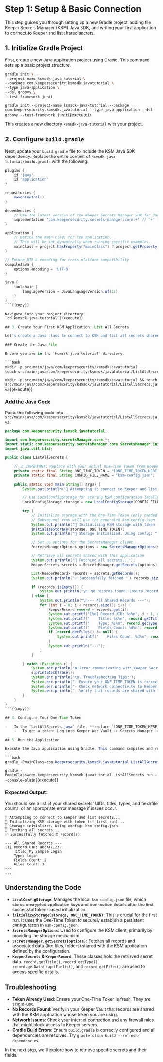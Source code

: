 # Step 1: Setup & Basic Connection

This step guides you through setting up a new Gradle project, adding the Keeper Secrets Manager (KSM) Java SDK, and writing your first application to connect to Keeper and list shared secrets.

## 1. Initialize Gradle Project

First, create a new Java application project using Gradle. This command sets up a basic project structure.

```bash
gradle init \
--project-name ksmsdk-java-tutorial \
--package com.keepersecurity.ksmsdk.javatutorial \
--type java-application \
--dsl groovy \
--test-framework junit
```
`gradle init --project-name ksmsdk-java-tutorial --package com.keepersecurity.ksmsdk.javatutorial --type java-application --dsl groovy --test-framework junit`{{execute}}

This creates a new directory `ksmsdk-java-tutorial` with your project.

## 2. Configure `build.gradle`

Next, update your `build.gradle` file to include the KSM Java SDK dependency. Replace the entire content of `ksmsdk-java-tutorial/build.gradle` with the following:

```groovy
plugins {
    id 'java'
    id 'application'
}

repositories {
    mavenCentral()
}

dependencies {
    // Use the latest version of the Keeper Secrets Manager SDK for Java
    implementation 'com.keepersecurity.secrets-manager:core:+' // '+' fetches the latest version
}

application {
    // Define the main class for the application.
    // This will be set dynamically when running specific examples.
    mainClass = project.hasProperty("mainClass") ? project.getProperty("mainClass") : "com.keepersecurity.ksmsdk.javatutorial.ListAllSecrets"
}

// Ensure UTF-8 encoding for cross-platform compatibility
compileJava {
    options.encoding = 'UTF-8'
}

java {
    toolchain {
        languageVersion = JavaLanguageVersion.of(17)
    }
}
```{{copy}}

Navigate into your project directory:
`cd ksmsdk-java-tutorial`{{execute}}

## 3. Create Your First KSM Application: List All Secrets

Let's create a Java class to connect to KSM and list all secrets shared with your application.

### Create the Java File

Ensure you are in the `ksmsdk-java-tutorial` directory.

```bash
mkdir -p src/main/java/com/keepersecurity/ksmsdk/javatutorial
touch src/main/java/com/keepersecurity/ksmsdk/javatutorial/ListAllSecrets.java
```
`mkdir -p src/main/java/com/keepersecurity/ksmsdk/javatutorial && touch src/main/java/com/keepersecurity/ksmsdk/javatutorial/ListAllSecrets.java`{{execute}}

### Add the Java Code

Paste the following code into `src/main/java/com/keepersecurity/ksmsdk/javatutorial/ListAllSecrets.java`:

```java
package com.keepersecurity.ksmsdk.javatutorial;

import com.keepersecurity.secretsManager.core.*;
import static com.keepersecurity.secretsManager.core.SecretsManager.initializeStorage;
import java.util.List;

public class ListAllSecrets {

    // ⚠️ IMPORTANT: Replace with your actual One-Time Token from Keeper Vault
    private static final String ONE_TIME_TOKEN = "[ONE_TIME_TOKEN_HERE]";
    private static final String CONFIG_FILE_NAME = "ksm-config.json";

    public static void main(String[] args) {
        System.out.println("🚀 Attempting to connect to Keeper and list secrets...");

        // Use LocalConfigStorage for storing KSM configuration locally
        LocalConfigStorage storage = new LocalConfigStorage(CONFIG_FILE_NAME);

        try {
            // Initialize storage with the One-Time Token (only needed for the first run)
            // Subsequent runs will use the generated ksm-config.json
            System.out.println("🔑 Initializing KSM storage with token (if first run)...");
            initializeStorage(storage, ONE_TIME_TOKEN);
            System.out.println("💾 Storage initialized. Using config: " + CONFIG_FILE_NAME);

            // Set up options for the SecretsManager client
            SecretsManagerOptions options = new SecretsManagerOptions(storage);

            // Retrieve all secrets shared with this application
            System.out.println("📡 Fetching all secrets...");
            KeeperSecrets secrets = SecretsManager.getSecrets(options);

            List<KeeperRecord> records = secrets.getRecords();
            System.out.println("✅ Successfully fetched " + records.size() + " record(s):");

            if (records.isEmpty()) {
                System.out.println("\nℹ️ No records found. Ensure records are shared with your KSM application in the Keeper Vault.");
            } else {
                System.out.println("\n--- All Shared Records ---");
                for (int i = 0; i < records.size(); i++) {
                    KeeperRecord record = records.get(i);
                    System.out.printf("[%d] Record UID: %s%n", i + 1, record.getRecordUid());
                    System.out.printf("    Title: %s%n", record.getTitle());
                    System.out.printf("    Type: %s%n", record.getType());
                    System.out.printf("    Fields Count: %d%n", record.getData().getFields().size());
                    if (record.getFiles() != null) {
                        System.out.printf("    Files Count: %d%n", record.getFiles().size());
                    }
                    System.out.println("---");
                }
            }

        } catch (Exception e) {
            System.err.println("❌ Error communicating with Keeper Secrets Manager: " + e.getMessage());
            e.printStackTrace();
            System.err.println("\n💡 Troubleshooting Tips:");
            System.err.println("- Ensure your ONE_TIME_TOKEN is correct and has not been used before.");
            System.err.println("- Check network connectivity to Keeper servers.");
            System.err.println("- Verify that records are shared with the KSM application in your Keeper Vault.");
        }
    }
}
```{{copy}}

## 4. Configure Your One-Time Token

-   In the `ListAllSecrets.java` file, **replace `[ONE_TIME_TOKEN_HERE]`** with a valid One-Time Token obtained from your Keeper Vault.
    -   To get a token: Log into Keeper Web Vault -> Secrets Manager -> Applications -> Select/Create Application -> Devices -> Add Device -> Method: One-Time Token.

## 5. Run the Application

Execute the Java application using Gradle. This command compiles and runs your `ListAllSecrets` class.

```bash
gradle -PmainClass=com.keepersecurity.ksmsdk.javatutorial.ListAllSecrets run --console=plain
```
`gradle -PmainClass=com.keepersecurity.ksmsdk.javatutorial.ListAllSecrets run --console=plain`{{execute}}

### Expected Output:

You should see a list of your shared secrets' UIDs, titles, types, and field/file counts, or an appropriate error message if issues occur.

```
🚀 Attempting to connect to Keeper and list secrets...
🔑 Initializing KSM storage with token (if first run)...
💾 Storage initialized. Using config: ksm-config.json
📡 Fetching all secrets...
✅ Successfully fetched X record(s):

--- All Shared Records ---
[1] Record UID: abcXYZ123...
    Title: My Sample Login
    Type: login
    Fields Count: 2
    Files Count: 1
---
...
```

## Understanding the Code

-   **`LocalConfigStorage`**: Manages the local `ksm-config.json` file, which stores encrypted application keys and connection details after the first successful token-based initialization.
-   **`initializeStorage(storage, ONE_TIME_TOKEN)`**: This is crucial for the first run. It uses the One-Time Token to securely establish a persistent configuration in `ksm-config.json`.
-   **`SecretsManagerOptions`**: Used to configure the KSM client, primarily by providing the storage mechanism.
-   **`SecretsManager.getSecrets(options)`**: Fetches all records and associated data (like files, folders) shared with the KSM application defined by the configuration.
-   **`KeeperSecrets` & `KeeperRecord`**: These classes hold the retrieved secret data. `record.getTitle()`, `record.getType()`, `record.getData().getFields()`, and `record.getFiles()` are used to access specific details.

## Troubleshooting

-   **Token Already Used**: Ensure your One-Time Token is fresh. They are single-use.
-   **No Records Found**: Verify in your Keeper Vault that records are shared with the KSM application whose token you are using.
-   **Network Issues**: Check your internet connection and any firewall rules that might block access to Keeper servers.
-   **Gradle Build Errors**: Ensure `build.gradle` is correctly configured and all dependencies are resolved. Try `gradle clean build --refresh-dependencies`.

In the next step, we'll explore how to retrieve specific secrets and their fields.
